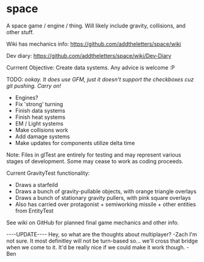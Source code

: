space
=====

A space game / engine / thing. Will likely include gravity, collisions, and other stuff.

Wiki has mechanics info: https://github.com/addtheletters/space/wiki

Dev diary: https://github.com/addtheletters/space/wiki/Dev-Diary

Currrent Objective: Create data systems. Any advice is welcome :P

TODO:
_ookay. It does use GFM, just it doesn't support the checkboxes cuz git pushing. Carry on!_
- Engines?
- Fix 'strong' turning
- Finish data systems
- Finish heat systems
- EM / Light systems
- Make collisions work
- Add damage systems
- Make updates for components utilize delta time

Note: Files in glTest are entirely for testing and may represent various stages of development. Some may cease to work as coding proceeds.

Current GravityTest functionality:
- Draws a starfeild
- Draws a bunch of gravity-pullable objects, with orange triangle overlays
- Draws a bunch of stationary gravity pullers, with pink square overlays
- Also has carried over protagonist + semiworking missile + other entities from EntityTest


See wiki on GitHub for planned final game mechanics and other info.

----UPDATE----
Hey, so what are the thoughts about multiplayer? -Zach
I'm not sure. It most definitley will not be turn-based so... we'll cross that bridge when we come to it. It'd be really nice if we could make it work though. -Ben
